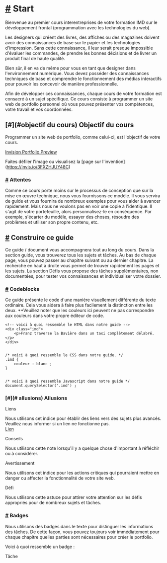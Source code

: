 [#](#start) Start
=================

Bienvenue au premier cours interentreprises de votre formation IMD sur le développement frontal (programmation avec les technologies du web).

Les designers qui créent des livres, des affiches ou des magazines doivent avoir des connaissances de base sur le papier et les technologies d'impression. Sans cette connaissance, il leur serait presque impossible d'évaluer les commandes, de prendre les bonnes décisions et de livrer un produit final de haute qualité.

Bien sûr, il en va de même pour vous en tant que designer dans l'environnement numérique. Vous devez posséder des connaissances techniques de base et comprendre le fonctionnement des médias interactifs pour pouvoir les concevoir de manière professionnelle.

Afin de développer ces connaissances, chaque cours de votre formation est consacré à un sujet spécifique. Ce cours consiste à programmer un site web de portfolio personnel où vous pouvez présenter vos compétences, votre travail et vos coordonnées.

[#](#objectif du cours) Objectif du cours
-----------------------

Programmer un site web de portfolio, comme celui-ci, est l'objectif de votre cours.

[Invision Portfolio Preview](https://projects.invisionapp.com/static-signed/live-embed/153761722/424147799/3/latest/KvGjjczLnadVs2oqcBIjZkfsDy8Z195PJgpFQ5IFapN0mW1QnhnLYaoAVoVHSkSJz92OQB972BlE0NSbDe0s4lEAlE/Index-Desktop-2x.png)

Faites défiler l'image ou visualisez la [page sur l'invention] (https://invis.io/3FXZHJUY48C)

### [#](#attentes) Attentes

Comme ce cours porte moins sur le processus de conception que sur la mise en œuvre technique, nous vous fournissons ce modèle. Il vous servira de guide et vous fournira de nombreux exemples pour vous aider à avancer rapidement. Mais nous ne voulons pas en voir une copie à l'identique. Il s'agit de votre portefeuille, alors personnalisez-le en conséquence. Par exemple, s'écarter du modèle, essayer des choses, résoudre des problèmes et utiliser son propre contenu, etc.

[#](#build-this-guide) Construire ce guide
-----------------------------------------------

Ce guide / document vous accompagnera tout au long du cours. Dans la section guide, vous trouverez tous les sujets et tâches. Au bas de chaque page, vous pouvez passer au chapitre suivant ou au dernier chapitre. La recherche en haut à droite vous permet de trouver rapidement les pages et les sujets. La section Défis vous propose des tâches supplémentaires, non documentées, pour tester vos connaissances et individualiser votre dossier.

### [#](#codeblocks) Codeblocks

Ce guide présente le code d'une manière visuellement différente du texte ordinaire. Cela vous aidera à faire plus facilement la distinction entre les deux. **Veuillez noter que les couleurs ici peuvent ne pas correspondre aux couleurs dans votre propre éditeur de code.

    <!-- voici à quoi ressemble le HTML dans notre guide -->
    <div class="imd">
        <p>Franz traverse la Bavière dans un taxi complètement délabré.</p>
    </div>
    

    /* voici à quoi ressemble le CSS dans notre guide. */
    .imd {
        couleur : blanc ;
    }
    

    /* voici à quoi ressemble Javascript dans notre guide */
    document.querySelector('.imd') ;


### [#](# allusions) Allusions

Liens

Nous utilisons cet indice pour établir des liens vers des sujets plus avancés. Veuillez nous informer si un lien ne fonctionne pas.  
[Lien](https://google.com)

Conseils

Nous utilisons cette note lorsqu'il y a quelque chose d'important à réfléchir ou à considérer.

Avertissement

Nous utilisons cet indice pour les actions critiques qui pourraient mettre en danger ou affecter la fonctionnalité de votre site web.

Défi

Nous utilisons cette astuce pour attirer votre attention sur les défis appropriés pour de nombreux sujets et tâches.

### [#](#badges) Badges

Nous utilisons des badges dans le texte pour distinguer les informations des tâches. De cette façon, vous pouvez toujours voir immédiatement pour chaque chapitre quelles parties sont nécessaires pour créer le portfolio.

Voici à quoi ressemble un badge :

Tâche
